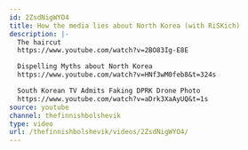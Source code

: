 ```yaml
---
id: 2ZsdNigWYO4
title: How the media lies about North Korea (with RiSKich)
description: |-
  The haircut
  https://www.youtube.com/watch?v=2BO83Ig-E8E

  Dispelling Myths about North Korea
  https://www.youtube.com/watch?v=HNf3wM0feb8&t=324s

  South Korean TV Admits Faking DPRK Drone Photo
  https://www.youtube.com/watch?v=aDrk3XaAyUQ&t=1s
source: youtube
channel: thefinnishbolshevik
type: video
url: /thefinnishbolshevik/videos/2ZsdNigWYO4/
---
```

